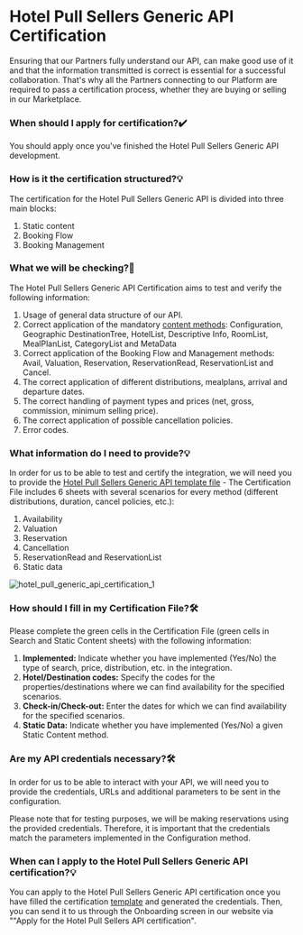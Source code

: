 ﻿---
sidebar_position: 1
---

# Hotel Pull Sellers Generic API Certification

Ensuring that our Partners fully understand our API, can make good use of it and that the information transmitted is correct is essential for a successful collaboration. That's why all the Partners connecting to our Platform are required to pass a certification process, whether they are buying or selling in our Marketplace.

### When should I apply for certification?✔️
You should apply once you've finished the Hotel Pull Sellers Generic API development.

### How is it the certification structured?💡
The certification for the Hotel Pull Sellers Generic API is divided into three main blocks:

1. Static content
1. Booking Flow 
1. Booking Management

### What we will be checking?🔎
The Hotel Pull Sellers Generic API Certification aims to test and verify the following information: 

1. Usage of general data structure of our API.
1. Correct application of the mandatory [content methods](https://docs.travelgatex.com/connectiontypessellers/hotelpullsellers/methods/data-structure/): Configuration, Geographic DestinationTree, HotelList, Descriptive Info, RoomList, MealPlanList, CategoryList and MetaData
1. Correct application of the Booking Flow and Management methods: Avail, Valuation, Reservation, ReservationRead, ReservationList and Cancel.
1. The correct application of different distributions, mealplans, arrival and departure dates.
1. The correct handling of payment types and prices (net, gross, commission, minimum selling price).
1. The correct application of possible cancellation policies.
1. Error codes.

### What information do I need to provide?💡

In order for us to be able to test and certify the integration, we will need you to provide the [Hotel Pull Sellers Generic API template file](https://f.hubspotusercontent20.net/hubfs/2825176/Hotel%20Supplier%20API%20Certification%20Template%202021%20.xlsx) - The Certification File includes 6 sheets with several scenarios for every method (different distributions, duration, cancel policies, etc.):

1. Availability
1. Valuation
1. Reservation 
1. Cancellation
1. ReservationRead and ReservationList
1. Static data

![hotel_pull_generic_api_certification_1](https://storage.travelgate.com/kbase/hotel_pull_sellers_api_generic_certification_1.jpg)


### How should I fill in my Certification File?🛠️
Please complete the green cells in the Certification File (green cells in Search and Static Content sheets) with the following information:
1. **Implemented:** Indicate whether you have implemented (Yes/No) the type of search, price, distribution, etc. in the integration.
1. **Hotel/Destination codes:** Specify the codes for the properties/destinations where we can find availability for the specified scenarios.
1. **Check-in/Check-out:** Enter the dates for which we can find availability for the specified scenarios.
1. **Static Data:** Indicate whether you have implemented (Yes/No) a given Static Content method.
### Are my API credentials necessary?🛠️
In order for us to be able to interact with your API, we will need you to provide the credentials, URLs and additional parameters to be sent in the configuration.

Please note that for testing purposes, we will be making reservations using the provided credentials. Therefore, it is important that the credentials match the parameters implemented in the Configuration method.

### When can I apply to the Hotel Pull Sellers Generic API certification?💡
You can apply to the Hotel Pull Sellers Generic API certification once you have filled the certification [template](https://f.hubspotusercontent20.net/hubfs/2825176/Hotel%20Supplier%20API%20Certification%20Template%20.xlsx) and generated the credentials. Then, you can send it to us through the Onboarding screen in our website via ""Apply for the Hotel Pull Sellers API certification".